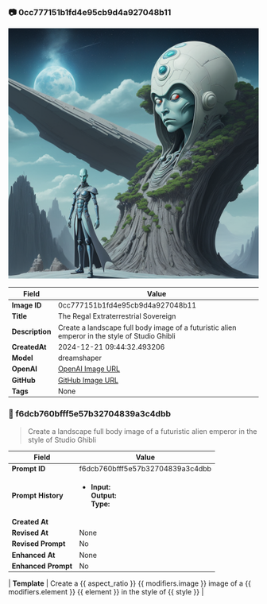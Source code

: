 

### 📷 0cc777151b1fd4e95cb9d4a927048b11 


![data.id](./0cc777151b1fd4e95cb9d4a927048b11.jpg)


| Field          | Value                                                                                                                     |
|----------------|---------------------------------------------------------------------------------------------------------------------------|
| **Image ID**             | 0cc777151b1fd4e95cb9d4a927048b11                                                                                                             |
| **Title**           | The Regal Extraterrestrial Sovereign                                                                                                       |
| **Description**           | Create a landscape full body image of a futuristic alien emperor in the style of Studio Ghibli                                                                                                       |
| **CreatedAt**        | 2024-12-21 09:44:32.493206                                                                                                        |
| **Model**        | dreamshaper                                                                                                        |
| **OpenAI**         | [OpenAI Image URL](http://192.168.1.85:8081/generated-images/b643317474767.png)                                                                                |
| **GitHub**         | [GitHub Image URL](https://raw.githubusercontent.com/Caneta-Silva/GODZ/refs/heads/main/images/0cc777151b1fd4e95cb9d4a927048b11/0cc777151b1fd4e95cb9d4a927048b11.jpg)                                                                                |
| **Tags**       | None                                                                                                                   |

### 📜 f6dcb760bfff5e57b32704839a3c4dbb

> Create a landscape full body image of a futuristic alien emperor in the style of Studio Ghibli

| Field          | Value                                                                                                                                                                      |
|----------------|----------------------------------------------------------------------------------------------------------------------------------------------------------------------------|
| **Prompt ID**  | f6dcb760bfff5e57b32704839a3c4dbb                                                                                                                                                            |
| **Prompt History** | <ul><li>**Input:**  <br> **Output:**  <br> **Type:** </li></ul> |
| **Created At** |                                                                                                                                                    |
| **Revised At** | None                                                                                                                                                   |
| **Revised Prompt** | No                                                                                                                                                                      |
| **Enhanced At** | None                                                                                                                                                  |
| **Enhanced Prompt** | No                                                                                                                                                                    |

| **Template**   | Create a {{ aspect_ratio }} {{ modifiers.image }} image of a {{ modifiers.element }} {{ element }} in the style of {{ style }}                                                                                                                                           |


